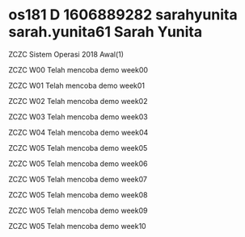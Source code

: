 # os181 D 1606889282 sarahyunita sarah.yunita61 Sarah Yunita

ZCZC Sistem Operasi 2018 Awal(1)

ZCZC W00 Telah mencoba demo week00

ZCZC W01 Telah mencoba demo week01

ZCZC W02 Telah mencoba demo week02

ZCZC W03 Telah mencoba demo week03

ZCZC W04 Telah mencoba demo week04

ZCZC W05 Telah mencoba demo week05

ZCZC W05 Telah mencoba demo week06

ZCZC W05 Telah mencoba demo week07

ZCZC W05 Telah mencoba demo week08

ZCZC W05 Telah mencoba demo week09

ZCZC W05 Telah mencoba demo week10

